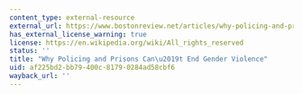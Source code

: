 ```yaml
---
content_type: external-resource
external_url: https://www.bostonreview.net/articles/why-policing-and-prisons-cant-end-gender-violence/
has_external_license_warning: true
license: https://en.wikipedia.org/wiki/All_rights_reserved
status: ''
title: "Why Policing and Prisons Can\u2019t End Gender Violence"
uid: af225bd2-bb79-400c-8179-0284ad58cbf6
wayback_url: ''
---
```

